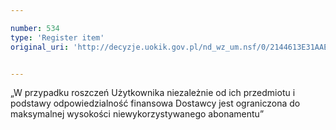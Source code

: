 ```yaml
---

number: 534
type: 'Register item'
original_uri: 'http://decyzje.uokik.gov.pl/nd_wz_um.nsf/0/2144613E31AAE4FAC12572DD003295C2?OpenDocument'


---
```


„W przypadku roszczeń Użytkownika niezależnie od ich przedmiotu i podstawy odpowiedzialność finansowa Dostawcy jest ograniczona do maksymalnej wysokości niewykorzystywanego abonamentu”
